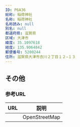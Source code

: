 ```yaml
---
ID: P6A36
総称: 稲荷神社
名称: 稲荷神社
名称読み: null
別名: null
都道府県: 滋賀県
区域: 大津市
緯度: 35.1097618
経度: 135.9064842
郵便番号: 5200244
住所: 滋賀県大津市衣川２丁目１２−１３
---
```


## その他

### 参考URL

| URL | 説明          |
| --- | ------------- |
|     | OpenStreetMap |
